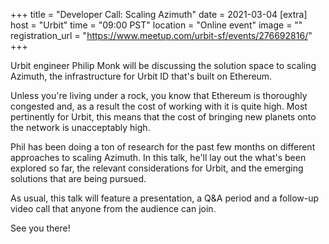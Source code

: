 
+++
title = "Developer Call: Scaling Azimuth"
date = 2021-03-04
[extra]
host = "Urbit"
time = "09:00 PST"
location = "Online event"
image = ""
registration_url = "https://www.meetup.com/urbit-sf/events/276692816/"
+++

<p>Urbit engineer Philip Monk will be discussing the solution space to scaling Azimuth, the infrastructure for Urbit ID that's built on Ethereum.</p> <p>Unless you're living under a rock, you know that Ethereum is thoroughly congested and, as a result the cost of working with it is quite high. Most pertinently for Urbit, this means that the cost of bringing new planets onto the network is unacceptably high.</p> <p>Phil has been doing a ton of research for the past few months on different approaches to scaling Azimuth. In this talk, he'll lay out the what's been explored so far, the relevant considerations for Urbit, and the emerging solutions that are being pursued.</p> <p>As usual, this talk will feature a presentation, a Q&amp;A period and a follow-up video call that anyone from the audience can join.</p> <p>See you there!</p> 

